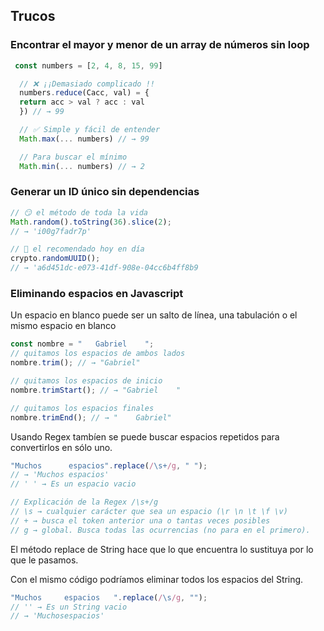 ## Trucos

### Encontrar el mayor y menor de un array de números sin loop

```javascript
 const numbers = [2, 4, 8, 15, 99]

  // ❌ ¡¡Demasiado complicado !!
  numbers.reduce(Cacc, val) = {
  return acc > val ? acc : val
  }) // → 99

  // ✅ Simple y fácil de entender
  Math.max(... numbers) // → 99

  // Para buscar el mínimo
  Math.min(... numbers) // → 2
```

### Generar un ID único sin dependencias

```javascript
// 😏 el método de toda la vida
Math.random().toString(36).slice(2);
// → 'i00g7fadr7p'

// 🦾 el recomendado hoy en día
crypto.randomUUID();
// → 'a6d451dc-e073-41df-908e-04cc6b4ff8b9
```

### Eliminando espacios en Javascript

Un espacio en blanco puede ser un salto de línea, una tabulación o el mismo espacio en blanco

```javascript
const nombre = "   Gabriel    ";
// quitamos los espacios de ambos lados
nombre.trim(); // → "Gabriel"

// quitamos los espacios de inicio
nombre.trimStart(); // → "Gabriel    "

// quitamos los espacios finales
nombre.trimEnd(); // → "    Gabriel"
```

Usando Regex tambíen se puede buscar espacios repetidos para convertirlos en sólo uno.

```javascript
"Muchos      espacios".replace(/\s+/g, " ");
// → 'Muchos espacios'
// ' ' → Es un espacio vacio

// Explicación de la Regex /\s+/g
// \s → cualquier carácter que sea un espacio (\r \n \t \f \v)
// + → busca el token anterior una o tantas veces posibles
// g → global. Busca todas las ocurrencias (no para en el primero).
```

El método replace de String hace que lo que encuentra lo sustituya por lo que le pasamos.

Con el mismo código podríamos eliminar todos los espacios del String.

```javascript
"Muchos     espacios   ".replace(/\s/g, "");
// '' → Es un String vacio
// → 'Muchosespacios'
```

